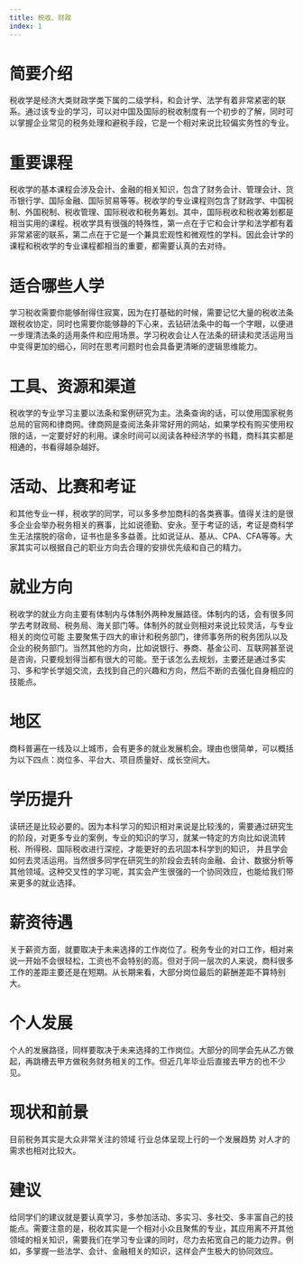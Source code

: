 ```yaml
---
title: 税收、财政
index: 1
---
```


# 简要介绍

税收学是经济大类财政学类下属的二级学科，和会计学、法学有着非常紧密的联系。通过该专业的学习，可以对中国及国际的税收制度有一个初步的了解，同时可以掌握企业常见的税务处理和避税手段，它是一个相对来说比较偏实务性的专业。

# 重要课程

税收学的基本课程会涉及会计、金融的相关知识，包含了财务会计、管理会计、货币银行学、国际金融、国际贸易等等。税收学的专业课程则包含了财政学、中国税制、外国税制、税收管理、国际税收和税务筹划。其中，国际税收和税收筹划都是相当实用的课程。税收学具有很强的特殊性，第一点在于它和会计学和法学都有着非常紧密的联系，第二点在于它是一个兼具宏观性和微观性的学科。因此会计学的课程和税收学的专业课程都相当的重要，都需要认真的去对待。

# 适合哪些人学

学习税收需要你能够耐得住寂寞，因为在打基础的时候，需要记忆大量的税收法条跟税收协定，同时也需要你能够静的下心来，去钻研法条中的每一个字眼，以便进一步理清法条的适用条件和应用场景。学习税收会让人在法条的研读和灵活运用当中变得更加的细心，同时在思考问题时也会具备更清晰的逻辑思维能力。

# 工具、资源和渠道

税收学的专业学习主要以法条和案例研究为主。法条查询的话，可以使用国家税务总局的官网和律商网。律商网是查阅法条非常好用的网站，如果学校有购买使用权限的话，一定要好好的利用。课余时间可以阅读各种经济学的书籍，商科其实都是相通的，书看得越杂越好。

# 活动、比赛和考证

和其他专业一样，税收学的同学，可以多多参加商科的各类赛事。值得关注的是很多企业会举办税务相关的赛事，比如说德勤、安永。至于考证的话，考证是商科学生无法摆脱的宿命，证书也是多多益善。比如说证从、基从、CPA、CFA等等。大家其实可以根据自己的职业方向去合理的安排优先级和自己的精力。

# 就业方向

税收学的就业方向主要有体制内与体制外两种发展路径。体制内的话，会有很多同学去考财政局、税务局、海关部门等。体制外的就业则相对来说比较灵活，与专业相关的岗位可能 主要聚焦于四大的审计和税务部门，律师事务所的税务团队以及企业的税务部门。当然其他的方向，比如说银行、券商、基金公司、互联网甚至说是咨询，只要规划得当都有很大的可能。至于该怎么去规划，主要还是通过多实习、多和学长学姐交流，去找到自己的兴趣和方向，然后不断的去强化自身相应的技能点。

# 地区

商科普遍在一线及以上城市，会有更多的就业发展机会。理由也很简单，可以概括为以下四点：岗位多、平台大、项目质量好、成长空间大。 

# 学历提升

读研还是比较必要的。因为本科学习的知识相对来说是比较浅的，需要通过研究生的阶段，对更多专业的案例，专业的知识的学习，就某一特定的方向比如说流转税、所得税、国际税收进行深挖，才能更好的去巩固本科学到的知识， 并且学会如何去灵活运用。当然很多同学在研究生的阶段会去转向金融、会计、数据分析等其他领域。这种交叉性的学习呢，其实会产生很强的一个协同效应，也能给我们带来更多的就业选择。

# 薪资待遇

关于薪资方面，就要取决于未来选择的工作岗位了。税务专业的对口工作，相对来说一开始不会很轻松，工资也不会特别的高。但对于同一层次的人来说，商科很多工作的差距主要还是在短期。从长期来看，大部分岗位最后的薪酬差距不算特别大。

# 个人发展

个人的发展路径，同样要取决于未来选择的工作岗位。大部分的同学会先从乙方做起，再跳槽去甲方做税务财务相关的工作。但近几年毕业后直接去甲方的也不少见。

# 现状和前景

目前税务其实是大众非常关注的领域 行业总体呈现上行的一个发展趋势 对人才的需求也相对比较大。

# 建议

给同学们的建议就是要认真学习，多参加活动、多实习、多社交、多丰富自己的技能点。需要注意的是，税收其实是一个相对小众且聚焦的专业，其应用离不开其他领域的相关知识，需要我们在学习专业课的同时，尽力去拓宽自己的能力边界。例如，多掌握一些法学、会计、金融相关的知识，这样会产生极大的协同效应。